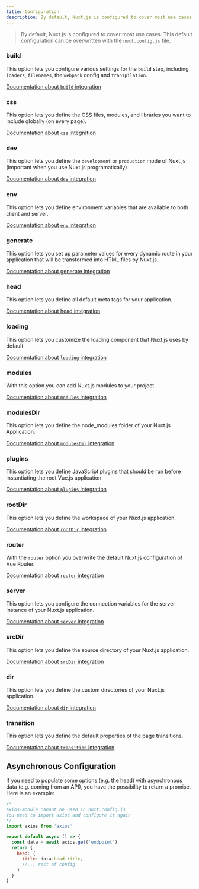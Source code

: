 ```yaml
---
title: Configuration
description: By default, Nuxt.js is configured to cover most use cases. This default configuration can be overwritten by using the `nuxt.config.js` file.
---
```


> By default, Nuxt.js is configured to cover most use cases. This default configuration can be overwritten with the `nuxt.config.js` file.

### build

This option lets you configure various settings for the `build` step, including `loaders`, `filenames`, the `webpack` config and `transpilation`.

[Documentation about `build` integration](/api/configuration-build)

### css

This option lets you define the CSS files, modules, and libraries you want to include globally (on every page).

[Documentation about `css` integration](/api/configuration-css)

### dev

This option lets you define the `development` or `production` mode of Nuxt.js (important when you use Nuxt.js programatically)

[Documentation about `dev` integration](/api/configuration-dev)

### env

This option lets you define environment variables that are available to both client and server.

[Documentation about `env` integration](/api/configuration-env)

### generate

This option lets you set up parameter values for every dynamic route in your application that will be transformed into HTML files by Nuxt.js.

[Documentation about generate integration](/api/configuration-generate)

### head

This option lets you define all default meta tags for your application.

[Documentation about head integration](/api/configuration-head)

### loading

This option lets you customize the loading component that Nuxt.js uses by default.

[Documentation about `loading` integration](/api/configuration-loading)

### modules

With this option you can add Nuxt.js modules to your project.

[Documentation about `modules` integration](/api/configuration-modules)

### modulesDir

This option lets you define the node_modules folder of your Nuxt.js Application.

[Documentation about `modulesDir` integration](/api/configuration-modulesdir)


### plugins

This option lets you define JavaScript plugins that should be run before instantiating the root Vue.js application.

[Documentation about `plugins` integration](/api/configuration-plugins)

### rootDir

This option lets you define the workspace of your Nuxt.js application.

[Documentation about `rootDir` integration](/api/configuration-rootdir)

### router

With the `router` option you overwrite the default Nuxt.js configuration of Vue Router.

[Documentation about `router` integration](/api/configuration-router)

### server

This option lets you configure the connection variables for the server instance of your Nuxt.js application.

[Documentation about `server` integration](/api/configuration-server)

### srcDir

This option lets you define the source directory of your Nuxt.js application.

[Documentation about `srcDir` integration](/api/configuration-srcdir)

### dir

This option lets you define the custom directories of your Nuxt.js application.

[Documentation about `dir` integration](/api/configuration-dir)

### transition

This option lets you define the default properties of the page transitions.

[Documentation about `transition` integration](/api/configuration-transition)


## Asynchronous Configuration

If you need to populate some options (e.g. the head) with asynchronous data (e.g. coming from an API), you have the possibility to return a promise. Here is an example:

```js
/* 
axios-module cannot be used in nuxt.config.js
You need to import axios and configure it again
*/
import axios from 'axios'

export default async () => {
  const data = await axios.get('endpoint')
  return {
    head: {
      title: data.head.title,
      //... rest of config
    }
  }
}
```
